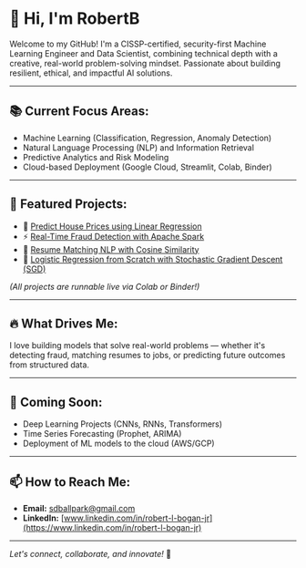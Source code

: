 # 👋 Hi, I'm RobertB

Welcome to my GitHub! I'm a CISSP-certified, security-first Machine Learning Engineer and Data Scientist, combining technical depth with a creative, real-world problem-solving mindset. Passionate about building resilient, ethical, and impactful AI solutions.

---

## 📚 Current Focus Areas:
- Machine Learning (Classification, Regression, Anomaly Detection)
- Natural Language Processing (NLP) and Information Retrieval
- Predictive Analytics and Risk Modeling
- Cloud-based Deployment (Google Cloud, Streamlit, Colab, Binder)

---

## 🚀 Featured Projects:
- 🏡 [Predict House Prices using Linear Regression](https://github.com/sdballpark/predict-house-prices)
- ⚡ [Real-Time Fraud Detection with Apache Spark](https://github.com/sdballpark/fraud-detection-spark)
- 📝 [Resume Matching NLP with Cosine Similarity](https://github.com/sdballpark/resume-matching-nlp)
- 🚀 [Logistic Regression from Scratch with Stochastic Gradient Descent (SGD)](https://github.com/sdballpark/sgd-logistic-regression)

*(All projects are runnable live via Colab or Binder!)*

---

## 🔥 What Drives Me:
I love building models that solve real-world problems — whether it's detecting fraud, matching resumes to jobs, or predicting future outcomes from structured data.

---

## 🌱 Coming Soon:
- Deep Learning Projects (CNNs, RNNs, Transformers)
- Time Series Forecasting (Prophet, ARIMA)
- Deployment of ML models to the cloud (AWS/GCP)

---

## 📫 How to Reach Me:
- **Email:** sdballpark@gmail.com
- **LinkedIn:** [www.linkedin.com/in/robert-l-bogan-jr](https://www.linkedin.com/in/robert-l-bogan-jr)

---

*Let's connect, collaborate, and innovate!* 🚀
